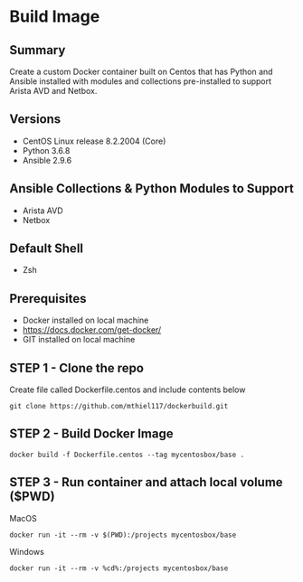 # Build Image

## Summary

Create a custom Docker container built on Centos that has Python and Ansible installed with modules and collections pre-installed to support Arista AVD and Netbox.

## Versions

- CentOS Linux release 8.2.2004 (Core)
- Python 3.6.8
- Ansible 2.9.6

## Ansible Collections & Python Modules to Support

- Arista AVD
- Netbox

## Default Shell

- Zsh

## Prerequisites

- Docker installed on local machine
- https://docs.docker.com/get-docker/
- GIT installed on local machine


## STEP 1 - Clone the repo
Create file called Dockerfile.centos and include contents below

```shell
git clone https://github.com/mthiel117/dockerbuild.git
```

## STEP 2 - Build Docker Image

```shell
docker build -f Dockerfile.centos --tag mycentosbox/base .
```

## STEP 3 - Run container and attach local volume ($PWD)

MacOS

```shell
docker run -it --rm -v $(PWD):/projects mycentosbox/base
```

Windows

```shell
docker run -it --rm -v %cd%:/projects mycentosbox/base
```
